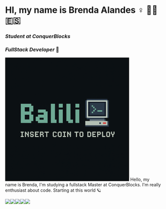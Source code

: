 # HI, my name is Brenda Alandes ♀️ 🙋‍♀️ 🇪🇸
### _*Student at ConquerBlocks*_ 
### _*FullStack Developer*_ 🚀

<img src="logo.png" alt="logobalili" width="400"/>
Hello, my name is Brenda, I'm studying a fullstack Master at ConquerBlocks. I'm really enthusiast about code. Starting at this world 🪐

<img src="https://i.giphy.com/media/v1.Y2lkPTc5MGI3NjExNjE4M2J3anMxZ2lzNXgwM2dkb21yaDNzMTdzZGdjYW11bXF2ZjUybCZlcD12MV9pbnRlcm5hbF9naWZfYnlfaWQmY3Q9Zw/KAq5w47R9rmTuvWOWa/giphy.gif" width=50><img src="https://i.giphy.com/media/v1.Y2lkPTc5MGI3NjExNTZ2OW5sbDJmbWc1b3R6ZHlhdDJsbDF0ZzZjNzluOTNiaGhjejdtZyZlcD12MV9pbnRlcm5hbF9naWZfYnlfaWQmY3Q9Zw/SvFocn0wNMx0iv2rYz/giphy.gif" width=50><img src="https://media.giphy.com/media/SS8CV2rQdlYNLtBCiF/giphy.gif?cid=790b7611menoxyn1qrv62f9uptn7ch1v9s679etaz9r8hyjo&ep=v1_gifs_search&rid=giphy.gif&ct=g" width=50><img src="https://i.giphy.com/media/v1.Y2lkPTc5MGI3NjExeDUzb2x4OHV0YWtsdDRtem43ejk4cXRpcnozdmNlZjZweW53MjBjbCZlcD12MV9pbnRlcm5hbF9naWZfYnlfaWQmY3Q9Zw/du3J3cXyzhj75IOgvA/giphy.gif" width=50><img src="https://i.giphy.com/media/v1.Y2lkPTc5MGI3NjExZHhncnZldm9hYW1vbjJub2E4ZG9qbHJ6M25haTMydHVjaTZiam5uZiZlcD12MV9pbnRlcm5hbF9naWZfYnlfaWQmY3Q9Zw/liRTgRfK9XljrH2EFt/giphy.gif" width=50>

<!--
**balili92/balili92** is a ✨ _special_ ✨ repository because its `README.md` (this file) appears on your GitHub profile.

Here are some ideas to get you started:

- 🔭 I’m currently working on ...
- 🌱 I’m currently learning ...
- 👯 I’m looking to collaborate on ...
- 🤔 I’m looking for help with ...
- 💬 Ask me about ...
- 📫 How to reach me: ...
- 😄 Pronouns: ...
- ⚡ Fun fact: ...
-->
